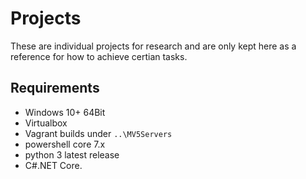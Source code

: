 # Projects

These are individual projects for research and are only kept here as a reference for how to achieve certian tasks.

## Requirements

* Windows 10+ 64Bit
* Virtualbox
* Vagrant builds under `..\MV5Servers`
* powershell core 7.x
* python 3 latest release
* C#.NET Core.

